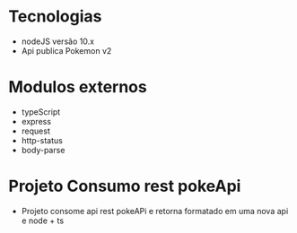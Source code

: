 # Tecnologias

- nodeJS versão 10.x   
- Api publica Pokemon v2  

# Modulos externos

- typeScript  
- express  
- request  
- http-status  
- body-parse  


# Projeto Consumo rest pokeApi  

- Projeto consome api rest pokeAPi e retorna formatado em uma nova api e node + ts  



